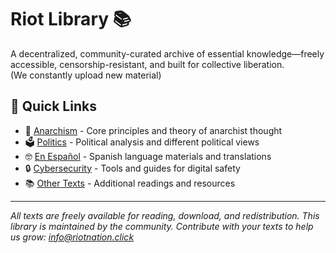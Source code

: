 # Riot Library 📚 
A decentralized, community-curated archive of essential knowledge—freely accessible, censorship-resistant, and built for collective liberation. <br>
(We constantly upload new material)

## 🚀 Quick Links

- 🏴 [Anarchism](docs/anarchism.md) - Core principles and theory of anarchist thought
- 🗳 [Politics](docs/politics.md) - Political analysis and different political views  
- 🤓 [En Español](docs/espanol.md) - Spanish language materials and translations
- 🔒 [Cybersecurity](docs/cybersecurity.md) - Tools and guides for digital safety
- 📚 [Other Texts](docs/other-texts.md) - Additional readings and resources

---

*All texts are freely available for reading, download, and redistribution. This library is maintained by the community. Contribute with your texts to help us grow: info@riotnation.click*
